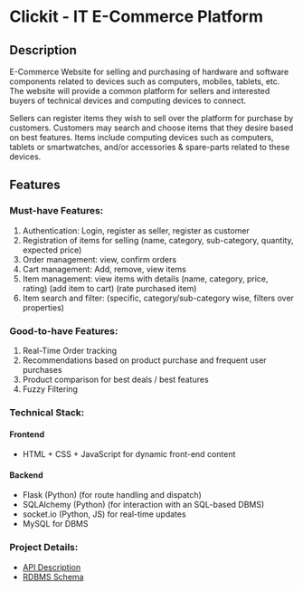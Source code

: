 # Clickit - IT E-Commerce Platform

## Description

E-Commerce Website for selling and purchasing of hardware and software components related to devices such as computers, mobiles, tablets, etc.
The website will provide a common platform for sellers and interested buyers of technical devices and computing devices to connect.

Sellers can register items they wish to sell over the platform for purchase by customers.
Customers may search and choose items that they desire based on best features.
Items include computing devices such as computers, tablets or smartwatches, and/or accessories & spare-parts related to these devices.

## Features

### Must-have Features:

1. Authentication: Login, register as seller, register as customer
2. Registration of items for selling (name, category, sub-category, quantity, expected price)
3. Order management: view, confirm orders
4. Cart management: Add, remove, view items
5. Item management: view items with details (name, category, price, rating) (add item to cart) (rate purchased item)
6. Item search and filter: (specific, category/sub-category wise, filters over properties)

### Good-to-have Features:

1. Real-Time Order tracking
2. Recommendations based on product purchase and frequent user purchases
3. Product comparison for best deals / best features
4. Fuzzy Filtering

### Technical Stack:

#### Frontend
- HTML + CSS + JavaScript for dynamic front-end content
#### Backend
- Flask (Python) (for route handling and dispatch)
- SQLAlchemy (Python) (for interaction with an SQL-based DBMS)
- socket.io (Python, JS) for real-time updates
- MySQL for DBMS

### Project Details:
- [API Description](docs/api_description.md)
- [RDBMS Schema](docs/schema_description.md)